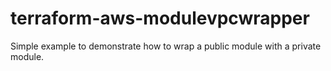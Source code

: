 # terraform-aws-modulevpcwrapper
Simple example to demonstrate how to wrap a public module with a private module.
